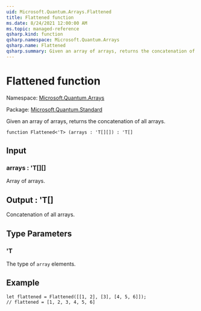 ```yaml
---
uid: Microsoft.Quantum.Arrays.Flattened
title: Flattened function
ms.date: 8/24/2021 12:00:00 AM
ms.topic: managed-reference
qsharp.kind: function
qsharp.namespace: Microsoft.Quantum.Arrays
qsharp.name: Flattened
qsharp.summary: Given an array of arrays, returns the concatenation of all arrays.
---
```


# Flattened function

Namespace: [Microsoft.Quantum.Arrays](xref:Microsoft.Quantum.Arrays)

Package: [Microsoft.Quantum.Standard](https://nuget.org/packages/Microsoft.Quantum.Standard)


Given an array of arrays, returns the concatenation of all arrays.

```qsharp
function Flattened<'T> (arrays : 'T[][]) : 'T[]
```


## Input

### arrays : 'T[][]

Array of arrays.



## Output : 'T[]

Concatenation of all arrays.

## Type Parameters

### 'T

The type of `array` elements.

## Example

```qsharplet flattened = Flattened([[1, 2], [3], [4, 5, 6]]);// flattened = [1, 2, 3, 4, 5, 6]```